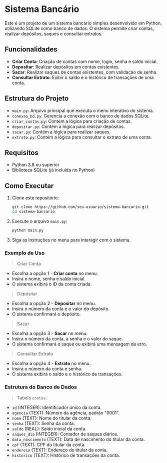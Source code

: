 # Sistema Bancário

Este é um projeto de um sistema bancário simples desenvolvido em Python, utilizando SQLite como banco de dados. O sistema permite criar contas, realizar depósitos, saques e consultar extratos.

## Funcionalidades

- **Criar Conta**: Criação de contas com nome, login, senha e saldo inicial.
- **Depositar**: Realizar depósitos em contas existentes.
- **Sacar**: Realizar saques de contas existentes, com validação de senha.
- **Consultar Extrato**: Exibir o saldo e o histórico de transações de uma conta.

## Estrutura do Projeto

- `main.py`: Arquivo principal que executa o menu interativo do sistema.
- `conexao_bd.py`: Gerencia a conexão com o banco de dados SQLite.
- `criar_contas.py`: Contém a lógica para criação de contas.
- `depositar.py`: Contém a lógica para realizar depósitos.
- `sacar.py`: Contém a lógica para realizar saques.
- `extrato.py`: Contém a lógica para consultar o extrato de uma conta.

## Requisitos

- Python 3.8 ou superior
- Biblioteca SQLite (já incluída no Python)

## Como Executar

1. Clone este repositório:
   ```bash
   git clone https://github.com/seu-usuario/sistema-bancario.git
   cd sistema-bancario
   ```

2. Execute o arquivo `main.py`:
   ```bash
   python main.py
   ```
3. Siga as instruções no menu para interagir com o sistema.

### Exemplo de Uso
> Criar Conta
- Escolha a opção 1 - **Criar conta** no menu.
- Insira o nome, senha e saldo inicial.
- O sistema exibirá o ID da conta criada.
> Depositar
- Escolha a opção 2 - **Depositar** no menu.
- Insira o número da conta e o valor do depósito.
- O sistema confirmará o depósito.
> Sacar
- Escolha a opção 3 - **Sacar** no menu.
- Insira o número da conta, a senha e o valor do saque.
- O sistema confirmará o saque ou exibirá uma mensagem de erro.
> Consultar Extrato
- Escolha a opção 4 - **Extrato** no menu.
- Insira o número da conta e senha.
- O sistema exibirá o saldo e o histórico de transações.

### Estrutura do Banco de Dados
> Tabela `contas`:
- `id` (INTEGER): Identificador único da conta.
- `agencia` (TEXT): Número da agência, padrão "0001".
- `nome` (TEXT): Nome do titular da conta.
- `senha` (TEXT): Senha da conta.
- `saldo` (REAL): Saldo inicial da conta.
- `saques_dia` (INTEGER): Contador de saques diários.
- `data_nascimento` (TEXT): Data de nascimento do titular da conta.
- `cpf` (TEXT): CPF do titular da conta.
- `endereco` (TEXT): Endereço do titular da conta.
- `historico` (TEXT): Histórico de transações da conta.
